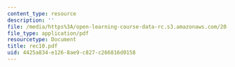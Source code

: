```yaml
---
content_type: resource
description: ''
file: /media/https%3A/open-learning-course-data-rc.s3.amazonaws.com/20-110j-thermodynamics-of-biomolecular-systems-fall-2005/4425a834e1268ae9c827c266816d0158_rec10.pdf
file_type: application/pdf
resourcetype: Document
title: rec10.pdf
uid: 4425a834-e126-8ae9-c827-c266816d0158
---
```

